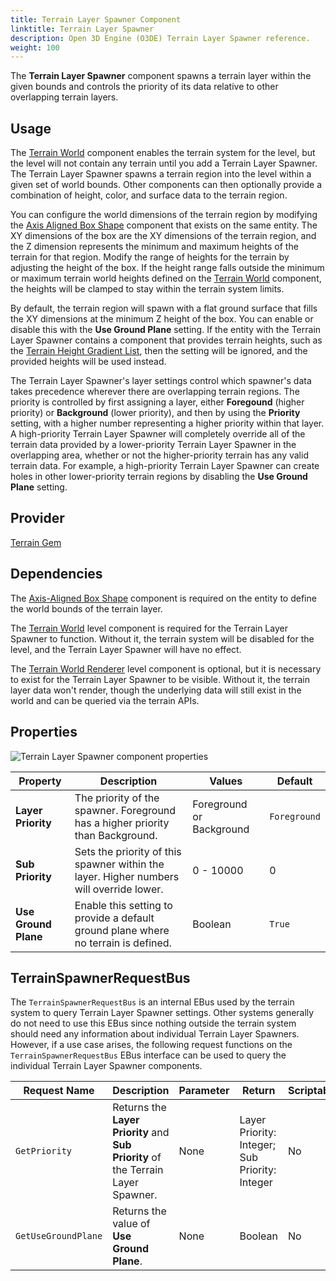 ```yaml
---
title: Terrain Layer Spawner Component
linktitle: Terrain Layer Spawner
description: Open 3D Engine (O3DE) Terrain Layer Spawner reference.
weight: 100
---
```


The **Terrain Layer Spawner** component spawns a terrain layer within the given bounds and controls the priority of its data relative to other overlapping terrain layers.  

## Usage

The [Terrain World](/docs/user-guide/components/reference/terrain/world) component enables the terrain system for the level, but the level will not contain any terrain until you add a Terrain Layer Spawner. The Terrain Layer Spawner spawns a terrain region into the level within a given set of world bounds. Other components can then optionally provide a combination of height, color, and surface data to the terrain region.

You can configure the world dimensions of the terrain region by modifying the [Axis Aligned Box Shape](/docs/user-guide/components/reference/shape/axis-aligned-box-shape) component that exists on the same entity. The XY dimensions of the box are the XY dimensions of the terrain region, and the Z dimension represents the minimum and maximum heights of the terrain for that region. Modify the range of heights for the terrain by adjusting the height of the box. If the height range falls outside the minimum or maximum terrain world heights defined on the [Terrain World](/docs/user-guide/components/reference/terrain/world) component, the heights will be clamped to stay within the terrain system limits.

By default, the terrain region will spawn with a flat ground surface that fills the XY dimensions at the minimum Z height of the box. You can enable or disable this with the **Use Ground Plane** setting. If the entity with the Terrain Layer Spawner contains a component that provides terrain heights, such as the [Terrain Height Gradient List](/docs/user-guide/components/reference/terrain/height_gradient_list), then the setting will be ignored, and the provided heights will be used instead.

The Terrain Layer Spawner's layer settings control which spawner's data takes precedence wherever there are overlapping terrain regions. The priority is controlled by first assigning a layer, either **Foregound** (higher priority) or **Background** (lower priority), and then by using the **Priority** setting, with a higher number representing a higher priority within that layer. A high-priority Terrain Layer Spawner will completely override all of the terrain data provided by a lower-priority Terrain Layer Spawner in the overlapping area, whether or not the higher-priority terrain has any valid terrain data. For example, a high-priority Terrain Layer Spawner can create holes in other lower-priority terrain regions by disabling the **Use Ground Plane** setting.

## Provider

[Terrain Gem](/docs/user-guide/gems/reference/environment/terrain)

## Dependencies

The [Axis-Aligned Box Shape](/docs/user-guide/components/reference/shape/axis-aligned-box-shape) component is required on the entity to define the world bounds of the terrain layer.

The [Terrain World](/docs/user-guide/components/reference/terrain/world) level component is required for the Terrain Layer Spawner to function. Without it, the terrain system will be disabled for the level, and the Terrain Layer Spawner will have no effect.

The [Terrain World Renderer](/docs/user-guide/components/reference/terrain/world-renderer) level component is optional, but it is necessary to exist for the Terrain Layer Spawner to be visible. Without it, the terrain layer data won't render, though the underlying data will still exist in the world and can be queried via the terrain APIs.

## Properties

![Terrain Layer Spawner component properties](/images/user-guide/components/reference/terrain/terrain-layer-spawner-component.png)

| Property | Description | Values | Default |
|-|-|-|-|
| **Layer Priority** | The priority of the spawner. Foreground has a higher priority than Background. | Foreground or Background | `Foreground` |
| **Sub Priority** | Sets the priority of this spawner within the layer. Higher numbers will override lower. | 0 - 10000 | 0 |
| **Use Ground Plane** | Enable this setting to provide a default ground plane where no terrain is defined. | Boolean | `True` |

## TerrainSpawnerRequestBus

The `TerrainSpawnerRequestBus` is an internal EBus used by the terrain system to query Terrain Layer Spawner settings. Other systems generally do not need to use this EBus since nothing outside the terrain system should need any information about individual Terrain Layer Spawners. However, if a use case arises, the following request functions on the `TerrainSpawnerRequestBus` EBus interface can be used to query the individual Terrain Layer Spawner components.

| Request Name | Description | Parameter | Return | Scriptable |
|-|-|-|-|-|
| `GetPriority` | Returns the **Layer Priority** and **Sub Priority** of the Terrain Layer Spawner. | None | Layer Priority: Integer; Sub Priority: Integer | No |
| `GetUseGroundPlane` | Returns the value of **Use Ground Plane**. | None | Boolean | No |
